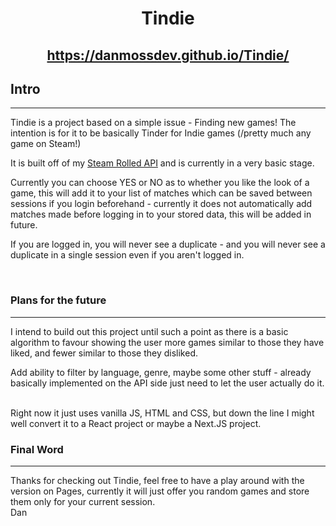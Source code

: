 # <center> Tindie </center>

## <center> https://danmossdev.github.io/Tindie/ </center>

## Intro
---
Tindie is a project based on a simple issue - Finding new games! The intention is for it to be basically Tinder for Indie games (/pretty much any game on Steam!)

It is built off of my [Steam Rolled API](https://github.com/DanMossDev/Steam-Rolled/) and is currently in a very basic stage.

Currently you can choose YES or NO as to whether you like the look of a game, this will add it to your list of matches which can be saved between sessions if you login beforehand - currently it does not automatically add matches made before logging in to your stored data, this will be added in future.

If you are logged in, you will never see a duplicate - and you will never see a duplicate in a single session even if you aren't logged in.

<br>

### Plans for the future
---
I intend to build out this project until such a point as there is a basic algorithm to favour showing the user more games similar to those they have liked, and fewer similar to those they disliked.

Add ability to filter by language, genre, maybe some other stuff - already basically implemented on the API side just need to let the user actually do it.

<br>
Right now it just uses vanilla JS, HTML and CSS, but down the line I might well convert it to a React project or maybe a Next.JS project.

<br>

### Final Word
---
Thanks for checking out Tindie, feel free to have a play around with the version on Pages, currently it will just offer you random games and store them only for your current session. 
<br>
Dan